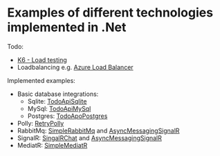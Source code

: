 # Examples of different technologies implemented in .Net

Todo:
- [K6 - Load testing](https://grafana.com/docs/k6/latest/)
- Loadbalancing e.g. [Azure Load Balancer](https://learn.microsoft.com/en-us/azure/load-balancer/load-balancer-overview)


Implemented examples:
- Basic database integrations:
    - Sqlite: [TodoApiSqlite](./TodoApiSqlite_EF)
    - MySql: [TodoApiMySql](./TodoApiMySql_EF)
    - Postgres: [TodoApoPostgres](./TodoApiPostgres_EF)
- Polly: [RetryPolly](./RetryPolly)
- RabbitMq: [SimpleRabbitMq](./SimpleRabbitMq) and [AsyncMessagingSignalR](./AsyncMessagingSignalR)
- SignalR: [SingalRChat](./SignalRChat) and [AsyncMessagingSignalR](./AsyncMessagingSignalR)
- MediatR: [SimpleMediatR](./SimpleMediatR)
